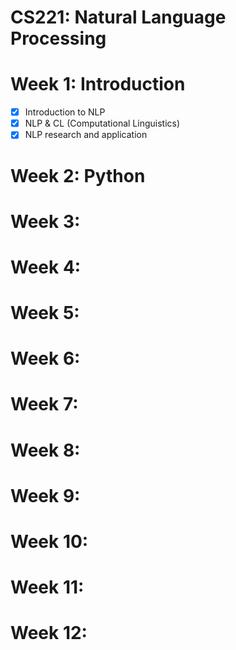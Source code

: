 # CS221: Natural Language Processing

# Week 1: Introduction
- [x] Introduction to NLP
- [x] NLP & CL (Computational Linguistics)
- [x] NLP research and application
# Week 2: Python
# Week 3:
# Week 4:
# Week 5:
# Week 6:
# Week 7:
# Week 8:
# Week 9:
# Week 10:
# Week 11:
# Week 12:
